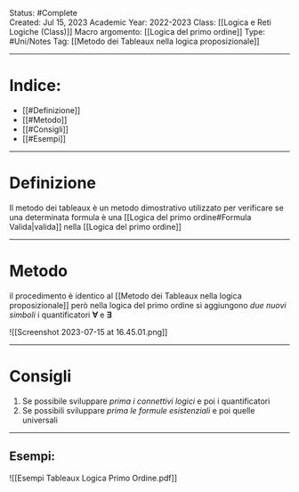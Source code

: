 Status: #Complete  
Created: Jul 15, 2023
Academic Year: 2022-2023
Class: [[Logica e Reti Logiche (Class)]]
Macro argomento: [[Logica del primo ordine]]
Type: #Uni/Notes 
Tag: [[Metodo dei Tableaux nella logica proposizionale]]

---
# Indice:
- [[#Definizione]]
- [[#Metodo]]
- [[#Consigli]]
- [[#Esempi]]

---
# Definizione
Il metodo dei tableaux è un metodo dimostrativo utilizzato per verificare se una determinata formula è una [[Logica del primo ordine#Formula Valida|valida]] nella [[Logica del primo ordine]]

---
# Metodo 
il procedimento è identico al [[Metodo dei Tableaux nella logica proposizionale]] però nella logica del primo ordine si aggiungono *due nuovi simboli* i quantificatori **∀** e **∃**

![[Screenshot 2023-07-15 at 16.45.01.png]]

---
# Consigli
1. Se possibile sviluppare *prima i connettivi logici* e poi i quantificatori
2. Se possibili sviluppare *prima le formule esistenziali* e poi quelle universali
---
## Esempi:
![[Esempi Tableaux Logica Primo Ordine.pdf]]